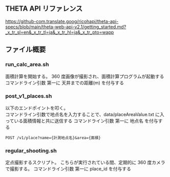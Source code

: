 ## THETA API リファレンス

https://github-com.translate.goog/ricohapi/theta-api-specs/blob/main/theta-web-api-v2.1/getting_started.md?_x_tr_sl=en&_x_tr_tl=ja&_x_tr_hl=ja&_x_tr_pto=wapp

## ファイル概要

### run_calc_area.sh

面積計算を開始する。
360 度画像が撮影され、面積計算プログラムが起動する
コマンドライン引数 第一に 天井までの距離(m) を付与する

### post_v1_places.sh

以下のエンドポイントを叩く。  
コマンドライン引数で地点名を入力することで、data/placeAreaValue.txt に入っている面積情報と共に送信する
コマンドライン引数 第一に 地点名 を付与する

```
POST /v1/place?name={計測地点名}&area={面積}
```

### regular_shooting.sh

定点撮影するスクリプト。
こちらが実行されている間、定期的に 360 度カメラで撮影する。
コマンドライン引数 第一に place_id を付与する
